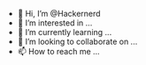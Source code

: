 - 👋 Hi, I’m @Hackernerd
- 👀 I’m interested in ...
- 🌱 I’m currently learning ...
- 💞️ I’m looking to collaborate on ...
- 📫 How to reach me ...

<!---
Hackernerd/Hackernerd is a ✨ special ✨ repository because its `README.md` (this file) appears on your GitHub profile.
You can click the Preview link to take a look at your changes.
--->
